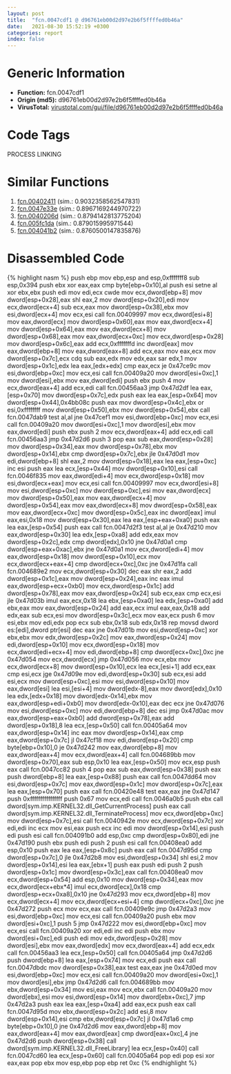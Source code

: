 ```yaml
---
layout: post
title:  "fcn.0047cdf1 @ d96761eb00d2d97e2b6f5ffffed0b46a"
date:   2021-08-30 15:52:19 +0300
categories: report
index: false
---
```


# Generic Information
- **Function:** fcn.0047cdf1
- **Origin (md5):** d96761eb00d2d97e2b6f5ffffed0b46a
- **VirusTotal:** [virustotal.com/gui/file/d96761eb00d2d97e2b6f5ffffed0b46a][virustotal_ref]

# Code Tags
<span class="tag" id="PROCESS">PROCESS</span>
<span class="tag" id="LINKING">LINKING</span>


# Similar Functions

1. [fcn.00402411][similar_1_ref] (sim.: 0.9032358562547831)
2. [fcn.0047e33e][similar_2_ref] (sim.: 0.8967169244970722)
3. [fcn.0040206d][similar_3_ref] (sim.: 0.8794142813775204)
4. [fcn.005fc1da][similar_4_ref] (sim.: 0.879015995971544)
5. [fcn.004041b2][similar_5_ref] (sim.: 0.8760500147835876)


# Disassembled Code

{% highlight nasm %}
push ebp
mov ebp,esp
and esp,0xfffffff8
sub esp,0x394
push ebx
xor eax,eax
cmp byte[ebp+0x10],al
push esi
setne al
xor ebx,ebx
push edi
mov edi,ecx
cwde
mov ecx,dword[ebp+8]
mov dword[esp+0x28],eax
shl eax,2
mov dword[esp+0x20],edi
mov ecx,dword[ecx+4]
sub ecx,eax
mov dword[esp+0x38],ebx
mov esi,dword[ecx+4]
mov ecx,esi
call fcn.00409997
mov ecx,dword[esi+8]
mov eax,dword[ecx]
mov dword[esp+0x60],eax
mov eax,dword[ecx+4]
mov dword[esp+0x64],eax
mov eax,dword[ecx+8]
mov dword[esp+0x68],eax
mov eax,dword[ecx+0xc]
mov ecx,dword[esp+0x28]
mov dword[esp+0x6c],eax
add ecx,0xfffffffd
inc dword[eax]
mov eax,dword[ebp+8]
mov eax,dword[eax+8]
add ecx,eax
mov eax,ecx
mov dword[esp+0x7c],ecx
cdq
sub eax,edx
mov edx,eax
sar edx,1
mov dword[esp+0x1c],edx
lea eax,[edx+edx]
cmp eax,ecx
je 0x47ce9c
mov esi,dword[ebp+0xc]
mov ecx,esi
call fcn.00409a20
mov dword[esi+0xc],1
mov dword[esi],ebx
mov eax,dword[edi]
push ebx
push 4
mov ecx,dword[eax+4]
add ecx,edi
call fcn.00456aa3
jmp 0x47d2df
lea eax,[esp+0x70]
mov dword[esp+0x7c],edx
push eax
lea eax,[esp+0x64]
mov dword[esp+0x44],0x4bb08c
push eax
mov dword[esp+0x4c],ebx
or esi,0xffffffff
mov dword[esp+0x50],ebx
mov dword[esp+0x54],ebx
call fcn.0047dab9
test al,al
jne 0x47cef1
mov esi,dword[ebp+0xc]
mov ecx,esi
call fcn.00409a20
mov dword[esi+0xc],1
mov dword[esi],ebx
mov eax,dword[edi]
push ebx
push 2
mov ecx,dword[eax+4]
add ecx,edi
call fcn.00456aa3
jmp 0x47d2d6
push 3
pop eax
sub eax,dword[esp+0x28]
mov dword[esp+0x34],eax
mov dword[esp+0x78],ebx
mov dword[esp+0x14],ebx
cmp dword[esp+0x7c],ebx
jle 0x47d0d1
mov edi,dword[ebp+8]
shl eax,2
mov dword[esp+0x18],eax
lea eax,[esp+0xc]
inc esi
push eax
lea ecx,[esp+0x44]
mov dword[esp+0x10],esi
call fcn.0046f835
mov eax,dword[edi+4]
mov ecx,dword[esp+0x18]
mov esi,dword[ecx+eax]
mov ecx,esi
call fcn.00409997
mov ecx,dword[esi+8]
mov esi,dword[esp+0xc]
mov dword[esp+0xc],esi
mov eax,dword[ecx]
mov dword[esp+0x50],eax
mov eax,dword[ecx+4]
mov dword[esp+0x54],eax
mov eax,dword[ecx+8]
mov dword[esp+0x58],eax
mov eax,dword[ecx+0xc]
mov dword[esp+0x5c],eax
inc dword[eax]
imul eax,esi,0x18
mov dword[esp+0x30],eax
lea eax,[esp+eax+0xa0]
push eax
lea eax,[esp+0x54]
push eax
call fcn.0047d2f3
test al,al
je 0x47d210
mov eax,dword[esp+0x30]
lea edx,[esp+0xa8]
add edx,eax
mov dword[esp+0x2c],edx
cmp dword[edx],0x10
jne 0x47d0a1
cmp dword[esp+eax+0xac],ebx
jne 0x47d0a1
mov ecx,dword[edi+4]
mov eax,dword[esp+0x18]
mov dword[esp+0x10],ecx
mov ecx,dword[ecx+eax+4]
cmp dword[ecx+0xc],0xc
jne 0x47d1fa
call fcn.004689e2
mov ecx,dword[esp+0x30]
dec eax
shr eax,2
add dword[esp+0x1c],eax
mov dword[esp+0x24],eax
inc eax
imul eax,dword[esp+ecx+0xb0]
mov ecx,dword[esp+0x1c]
add dword[esp+0x78],eax
mov eax,dword[esp+0x24]
sub ecx,eax
cmp ecx,esi
jle 0x47d03b
imul eax,ecx,0x18
lea ebx,[esp+0xa0]
lea edx,[esp+0xa0]
add ebx,eax
mov eax,dword[esp+0x24]
add eax,ecx
imul eax,eax,0x18
add edx,eax
sub ecx,esi
mov dword[esp+0x3c],ecx
mov eax,ecx
push 6
mov esi,ebx
mov edi,edx
pop ecx
sub ebx,0x18
sub edx,0x18
rep movsd dword es:[edi],dword ptr[esi]
dec eax
jne 0x47d01b
mov esi,dword[esp+0xc]
xor ebx,ebx
mov edx,dword[esp+0x2c]
mov eax,dword[esp+0x24]
mov edi,dword[esp+0x10]
mov ecx,dword[esp+0x18]
mov ecx,dword[edi+ecx+4]
mov edi,dword[ebp+8]
cmp dword[ecx+0xc],0xc
jne 0x47d054
mov ecx,dword[ecx]
jmp 0x47d056
mov ecx,ebx
mov ecx,dword[ecx+8]
mov dword[esp+0x10],ecx
lea ecx,[esi+1]
add ecx,eax
cmp esi,ecx
jge 0x47d09e
mov edi,dword[esp+0x30]
sub ecx,esi
add esi,ecx
mov dword[esp+0xc],esi
mov esi,dword[esp+0x10]
mov eax,dword[esi]
lea esi,[esi+4]
mov dword[edx-8],eax
mov dword[edx],0x10
lea edx,[edx+0x18]
mov dword[edx-0x14],ebx
mov eax,dword[esp+edi+0xb0]
mov dword[edx-0x10],eax
dec ecx
jne 0x47d076
mov esi,dword[esp+0xc]
mov edi,dword[ebp+8]
dec esi
jmp 0x47d0ac
mov eax,dword[esp+eax+0xb0]
add dword[esp+0x78],eax
add dword[esp+0x18],8
lea ecx,[esp+0x50]
call fcn.00405a64
mov eax,dword[esp+0x14]
inc eax
mov dword[esp+0x14],eax
cmp eax,dword[esp+0x7c]
jl 0x47cf18
mov edi,dword[esp+0x20]
cmp byte[ebp+0x10],0
je 0x47d242
mov eax,dword[ebp+8]
mov eax,dword[eax+4]
mov ecx,dword[eax+4]
call fcn.004689bb
mov dword[esp+0x70],eax
sub esp,0x10
lea eax,[esp+0x50]
mov ecx,esp
push eax
call fcn.0047cc82
push 4
pop eax
sub eax,dword[esp+0x38]
push eax
push dword[ebp+8]
lea eax,[esp+0x88]
push eax
call fcn.0047dd64
mov esi,dword[esp+0x7c]
mov eax,dword[esp+0x1c]
mov dword[esp+0x7c],eax
lea eax,[esp+0x70]
push eax
call fcn.00420e48
test eax,eax
jne 0x47d147
push 0xffffffffffffffff
push 0x67
mov ecx,edi
call fcn.0046a0b5
push ebx
call dword[sym.imp.KERNEL32.dll_GetCurrentProcess]
push eax
call dword[sym.imp.KERNEL32.dll_TerminateProcess]
mov ecx,dword[ebp+0xc]
mov dword[esp+0x7c],esi
call fcn.0040942e
mov ecx,dword[esp+0x7c]
xor edi,edi
inc ecx
mov esi,eax
push ecx
inc edi
mov dword[esp+0x14],esi
push edi
push esi
call fcn.004091b0
add esp,0xc
cmp dword[esp+0x80],edi
jne 0x47d190
push ebx
push edi
push 2
push esi
call fcn.00408ea0
add esp,0x10
push eax
lea eax,[esp+0x8c]
push eax
call fcn.0047d95d
cmp dword[esp+0x7c],0
jle 0x47d2b8
mov esi,dword[esp+0x34]
shl esi,2
mov dword[esp+0x14],esi
lea eax,[ebx+1]
push eax
push edi
push 2
push dword[esp+0x1c]
mov dword[esp+0x3c],eax
call fcn.00408ea0
mov ecx,dword[esp+0x54]
add esp,0x10
mov dword[esp+0x34],eax
mov ecx,dword[ecx+ebx*4]
imul ecx,dword[ecx],0x18
cmp dword[esp+ecx+0xa8],0x10
jne 0x47d293
mov ecx,dword[ebp+8]
mov ecx,dword[ecx+4]
mov ecx,dword[ecx+esi+4]
cmp dword[ecx+0xc],0xc
jne 0x47d272
push ecx
mov ecx,eax
call fcn.00409e9c
jmp 0x47d2a3
mov esi,dword[ebp+0xc]
mov ecx,esi
call fcn.00409a20
push ebx
mov dword[esi+0xc],1
push 5
jmp 0x47d222
mov esi,dword[ebp+0xc]
mov ecx,esi
call fcn.00409a20
xor edi,edi
inc edi
push ebx
mov dword[esi+0xc],edi
push edi
mov edx,dword[esp+0x28]
mov dword[esi],ebx
mov eax,dword[edx]
mov ecx,dword[eax+4]
add ecx,edx
call fcn.00456aa3
lea ecx,[esp+0x50]
call fcn.00405a64
jmp 0x47d2d6
push dword[ebp+8]
lea eax,[esp+0x74]
mov ecx,edi
push eax
call fcn.0047dbdc
mov dword[esp+0x38],eax
test eax,eax
jne 0x47d0ed
mov esi,dword[ebp+0xc]
mov ecx,esi
call fcn.00409a20
mov dword[esi+0xc],1
mov dword[esi],ebx
jmp 0x47d2d6
call fcn.004689bb
mov ebx,dword[esp+0x34]
mov esi,eax
mov ecx,ebx
call fcn.00409a20
mov dword[ebx],esi
mov esi,dword[esp+0x14]
mov dword[ebx+0xc],7
jmp 0x47d2a3
push eax
lea eax,[esp+0xa4]
add eax,ecx
push eax
call fcn.0047d95d
mov ebx,dword[esp+0x2c]
add esi,8
mov dword[esp+0x14],esi
cmp ebx,dword[esp+0x7c]
jl 0x47d1a6
cmp byte[ebp+0x10],0
jne 0x47d2d6
mov eax,dword[ebp+8]
mov eax,dword[eax+4]
mov eax,dword[eax]
cmp dword[eax+0xc],4
jne 0x47d2d6
push dword[esp+0x38]
call dword[sym.imp.KERNEL32.dll_FreeLibrary]
lea ecx,[esp+0x40]
call fcn.0047cd60
lea ecx,[esp+0x60]
call fcn.00405a64
pop edi
pop esi
xor eax,eax
pop ebx
mov esp,ebp
pop ebp
ret 0xc
{% endhighlight %}


[similar_1_ref]: /report/fcn.00402411@56a02334aea008c131d2741a089910fb
[similar_2_ref]: /report/fcn.0047e33e@d96761eb00d2d97e2b6f5ffffed0b46a
[similar_3_ref]: /report/fcn.0040206d@e16f74a2849182d98050864255e902f8
[similar_4_ref]: /report/fcn.005fc1da@52d540e8e13e0f0bbb8946b2363a382d
[similar_5_ref]: /report/fcn.004041b2@73677cb40830e94fbfb5483ff33e40b9
[virustotal_ref]: https://www.virustotal.com/gui/file/d96761eb00d2d97e2b6f5ffffed0b46a